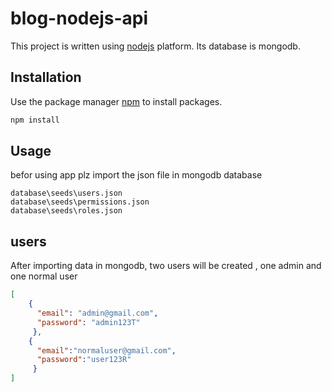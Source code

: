 # blog-nodejs-api

This project is written using [nodejs](https://nodejs.org/en/) platform. Its database is mongodb. 

## Installation

Use the package manager [npm](https://www.npmjs.com/) to install packages.

```bash
npm install
```

## Usage

befor using app plz import the json file in mongodb database

```
database\seeds\users.json
database\seeds\permissions.json
database\seeds\roles.json
```

## users

After importing data in mongodb, two users will be created , one admin and one normal user

```json
[
    {
      "email": "admin@gmail.com",
      "password": "admin123T"
     },
    {
      "email":"normaluser@gmail.com",
      "password":"user123R"
     }
]
```
